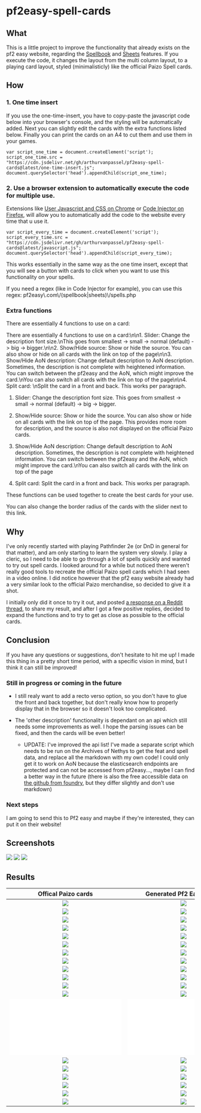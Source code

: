 # pf2easy-spell-cards

## What
This is a little project to improve the functionality that already exists on the pf2 easy website, regarding the [Spellbook](https://pf2easy.com/spellbook/) and [Sheets](https://pf2easy.com/sheets/) features.
If you execute the code, it changes the layout from the multi column layout, to a playing card layout, styled (minimalisticly) like the official Paizo Spell cards.

## How
### 1. One time insert
If you use the one-time-insert, you have to copy-paste the javascript code below into your browser's console, and the styling will be automatically added. Next you can slightly edit the cards with the extra functions listed below. Finally you can print the cards on an A4 to cut them and use them in your games.

```console
var script_one_time = document.createElement('script'); script_one_time.src = "https://cdn.jsdelivr.net/gh/arthurvanpassel/pf2easy-spell-cards@latest/one-time-insert.js"; document.querySelector('head').appendChild(script_one_time);
```

### 2. Use a browser extension to automatically execute the code for multiple use.
Extensions like [User Javascript and CSS on Chrome]() or [Code Injector on Firefox](https://addons.mozilla.org/en-US/firefox/addon/codeinjector/), will allow you to automatically add the code to the website every time that u use it. 

```
var script_every_time = document.createElement('script'); script_every_time.src = "https://cdn.jsdelivr.net/gh/arthurvanpassel/pf2easy-spell-cards@latest/javascript.js"; document.querySelector('head').appendChild(script_every_time);
```

This works essentially in the same way as the one time insert, except that you will see a button with cards to click when you want to use this functionality on your spells.

If you need a regex (like in Code Injector for example), you can use this regex: pf2easy\\.com\\/(spellbook|sheets)\\/spells.php

### Extra functions
There are essentially 4 functions to use on a card:

There are essentially 4 functions to use on a card:\n\n1. Slider: Change the description font size.\nThis goes from smallest -> small -> normal (default) -> big -> bigger.\n\n2. Show/Hide source: Show or hide the source. You can also show or hide on all cards with the link on top of the page\n\n3. Show/Hide AoN description: Change default description to AoN description. Sometimes, the description is not complete with heightened information. You can switch between the pf2easy and the AoN, which might improve the card.\nYou can also switch all cards with the link on top of the page\n\n4. Split card: \nSplit the card in a front and back. This works per paragraph.

1. Slider: Change the description font size.
This goes from smallest -> small -> normal (default) -> big -> bigger.

2. Show/Hide source: Show or hide the source.
You can also show or hide on all cards with the link on top of the page. This provides more room for description, and the source is also not displayed on the official Paizo cards.

3. Show/Hide AoN description: Change default description to AoN description.
Sometimes, the description is not complete with heightened information.
You can switch between the pf2easy and the AoN, which might improve the card.\nYou can also switch all cards with the link on top of the page

4. Split card: Split the card in a front and back.
This works per paragraph.

These functions can be used together to create the best cards for your use.

You can also change the border radius of the cards with the slider next to this link.


## Why
I've only recently started with playing Pathfinder 2e (or DnD in general for that matter), and am only starting to learn the system very slowly. I play a cleric, so I need to be able to go through a lot of spells quickly and wanted to try out spell cards.
I looked around for a while but noticed there weren't really good tools to recreate the official Paizo spell cards which I had seen in a video online. I did notice however that the pf2 easy website already had a very similar look to the official Paizo merchandise, so decided to give it a shot.

I initially only did it once to try it out, and posted [a response on a Reddit thread](https://www.reddit.com/r/Pathfinder2e/comments/f0rl1g/comment/hwffod7), to share my result, and after I got a few positive replies, decided to expand the functions and to try to get as close as possible to the official cards. 

## Conclusion
If you have any questions or suggestions, don't hesitate to hit me up! I made this thing in a pretty short time period, with a specific vision in mind, but I think it can still be improved! 

### Still in progress or coming in the future

- I still realy want to add a recto verso option, so you don't have to glue the front and back together, but don't really know how to properly display that in the browser so it doesn't look too complicated.

- The 'other description' functionality is dependant on an api which still needs some improvements as well. I hope the parsing issues can be fixed, and then the cards will be even better!
  - UPDATE: I've improved the api list! I've made a separate script which needs to be run on the Archives of Nethys to get the feat and spell data, and replace all the markdown with my own code! I could only get it to work on AoN because the elasticsearch endpoints are protected and can not be accessed from pf2easy..., maybe I can find a better way in the future (there is also the free accessible data on [the github from foundry](https://github.com/foundryvtt/pf2e/tree/master/packs/spells), but they differ slightly and don't use markdown)

### Next steps
I am going to send this to Pf2 easy and maybe if they're interested, they can put it on their website! 

## Screenshots
![](./screenshots/1.png)
![](./screenshots/2.png)
![](./screenshots/3.png)

## Results
Offical Paizo cards  |  Generated Pf2 Easy cards
:-------------------------:|:-------------------------:
![](./paizo-official-cards/arcane-animate-dead.jpg)  |  ![](./generated-cards/arcane-animate-dead.jpg)
![](./paizo-official-cards/arcane-blur.jpg)  |  ![](./generated-cards/arcane-blur.jpg)
![](./paizo-official-cards/arcane-dancing-lights.jpg)  |  ![](./generated-cards/arcane-dancing-lights.jpg)
![](./paizo-official-cards/arcane-elemental-form.jpg)  |  ![](./generated-cards/arcane-elemental-form.jpg)
![](./paizo-official-cards/arcane-enthrall.jpg)  |  ![](./generated-cards/arcane-enthrall.jpg)
![](./paizo-official-cards/arcane-hydraulic-push.jpg)  |  ![](./generated-cards/arcane-hydraulic-push.jpg)
![](./paizo-official-cards/arcane-mage-hand.jpg)  |  ![](./generated-cards/arcane-mage-hand.jpg)
![](./paizo-official-cards/divine-bless.jpg)  |  ![](./generated-cards/divine-bless.jpg)
![](./paizo-official-cards/divine-detect-magic.jpg)  |  ![](./generated-cards/divine-detect-magic.jpg)
![](./paizo-official-cards/divine-light.jpg)  |  ![](./generated-cards/divine-light.jpg)
![](./paizo-official-cards/divine-read-aura.jpg)  |  ![](./generated-cards/divine-read-aura.jpg)
![](./paizo-official-cards/divine-stabilize.jpg)  |  ![](./generated-cards/divine-stabilize.jpg)
![](./paizo-official-cards/filenames.txt)  |  ![](./generated-cards/filenames.txt)
![](./paizo-official-cards/focus-agile-feet.jpg)  |  ![](./generated-cards/focus-agile-feet.jpg)
![](./paizo-official-cards/focus-allegro.jpg)  |  ![](./generated-cards/focus-allegro.jpg)
![](./paizo-official-cards/focus-dazzling-flash.jpg)  |  ![](./generated-cards/focus-dazzling-flash.jpg)
![](./paizo-official-cards/focus-house-imaginary-walls.jpg)  |  ![](./generated-cards/focus-house-imaginary-walls.jpg)
![](./paizo-official-cards/focus-loremaster-etude.jpg)  |  ![](./generated-cards/focus-loremaster-etude.jpg)
![](./paizo-official-cards/focus-perfected-mind.jpg)  |  ![](./generated-cards/focus-perfected-mind.jpg)
